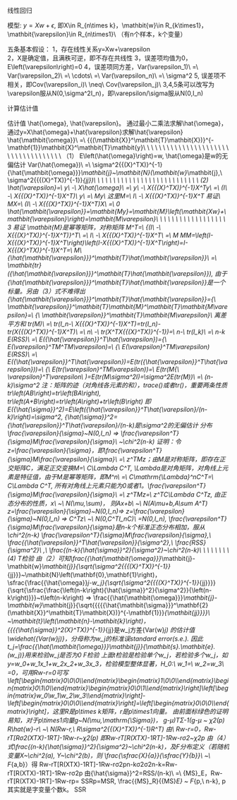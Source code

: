 线性回归

模型: $y=Xw+\epsilon$, 即X\in R_{n\times k}，\mathbit{w}\in R_{k\times1}，\mathbit{\varepsilon}\in R_{n\times1}\ （有n个样本，k个变量）

五条基本假设：
1，存在线性关系y=Xw+\varepsilon	
2，X是确定值，且满秩可逆，即不存在共线性
3，误差项均值为0，E\left(\varepsilon\right)=0
4，误差项同方差，Var(\varepsilon_1)\ =\ Var(\varepsilon_2)\ =\ \cdots\ =\ Var(\varepsilon_n)\ =\ \sigma^2
5, 误差项不相关，即Cov(\varepsilon_i)\ \neq\ Cov(\varepsilon_j)\ 
3,4,5条可以改写为\varepsilon服从N(0,\sigma^2I_n)，即\varepsilon/\sigma服从N(0,I_n)

计算估计值

估计值 \hat{\omega}, \hat{\varepsilon}。 通过最小二乘法求解\hat{\omega}，通过y=X\hat{\omega}+\hat{\varepsilon}求解\hat{\varepsilon}
\hat{\mathbit{\omega}}\ =\ {{(\mathbit{X}}^\mathbit{T}\mathbit{X})}^{-\mathbf{1}}\mathbit{X}^\mathbit{T}\mathbit{y}\ \ \ \ \ \ \ \ \ \ \ \ \ \ \ \ \ \ \ \ \ \ \ \ \ \ \ \ \ \ \ \ \ \ \ \ （1）
	E\left(\hat{\omega}\right)=w, \hat{\omega}是w的无偏估计
	Var(\hat{\omega})\ =\ \sigma^2{{(X}^TX)}^{-1}
{\hat{\mathbit{\omega}}}_\mathbit{j}~\mathbit{N}(\mathbit{w}_\mathbit{j},\ \sigma^2{{{(X}^TX)}^{-1}}_{jj})\ \ \ \ \ \ \ \ \ \ \ \ \ \ \ \ \ \ \ \ \ \ \ \ \ \ \ (2)
\hat{\varepsilon}=\ y\ -\ X\hat{\omega}\ =\ y\ -\ X{{(X}^TX)}^{-1}X^Ty\ =\ (I\ -\ X{{(X}^TX)}^{-1}X^T)\ y\ =\ My\ 
这里M=\ I\ -\ X{{(X}^TX)}^{-1}X^T 
易证\ MX=\ (I\ -\ X{{(X}^TX)}^{-1}X^T)X\ =\ 0
\hat{\mathbit{\varepsilon}}=\mathbit{My}=\mathbit{M}\left(\mathbit{Xw}+\mathbit{\varepsilon}\right)=\mathbit{M\varepsilon}\ \ \ \ \ \ \ \ \ \ \ \ \ \ \ \ \ \ 3
易证 \mathbit{M}是幂等矩阵，对称矩阵
M^T=\ {(I\ -\ X{{(X}^TX)}^{-1}X^T)}^T\ =\ I\ -\ X{{(X}^TX)}^{-1}X^T\ =\ M
MM=\left(I-X{{(X}^TX)}^{-1}X^T\right)\left(I-X{{(X}^TX)}^{-1}X^T\right)=I-X{{(X}^TX)}^{-1}X^T=\ M\ 
{\hat{\mathbit{\varepsilon}}}^\mathbit{T}\hat{\mathbit{\varepsilon}}\ =\ \mathbit{tr}({\hat{\mathbit{\varepsilon}}}^\mathbit{T}\hat{\mathbit{\varepsilon}}), 由于{\hat{\mathbit{\varepsilon}}}^\mathbit{T}\hat{\mathbit{\varepsilon}}是一个标量。另由（3）式不难得出 {\hat{\mathbit{\varepsilon}}}^\mathbit{T}\hat{\mathbit{\varepsilon}}={\ \mathbit{\varepsilon}}^\mathbit{T}\mathbit{M}^\mathbit{T}\mathbit{M\varepsilon}=\ {\ \mathbit{\varepsilon}}^\mathbit{T}\mathbit{M\varepsilon}\ 
离差平方和
tr(M)\ =\ tr(I_n-\ X{{(X}^TX)}^{-1}X^T)=tr(I_n)-tr(X{{(X}^TX)}^{-1}X^T)\ =\ n\ -\ tr(X^TX{{(X}^TX)}^{-1})=\ n-\ tr(I_k)\ =\ n-k
E(RSS)\ =\ E({\hat{\varepsilon}}^T\hat{\varepsilon})={\ E(\varepsilon}^TM^TM\varepsilon)=\ {\ E(\varepsilon}^TM\varepsilon)
E(RSS)\ =\ E({\hat{\varepsilon}}^T\hat{\varepsilon})=E(tr({\hat{\varepsilon}}^T\hat{\varepsilon}))=\ {\ E(tr(\varepsilon}^TM\varepsilon))=\ E(tr(M{\ \varepsilon}^T\varepsilon\ )=E(tr(M\sigma^2I)=\sigma^2E(tr(M))\ =\ (n-k)\sigma^2
注：矩阵的迹（对角线各元素的和），trace()或者tr()，重要两条性质
tr\left(AB\right)=tr\left(BA\right), tr\left(A+B\right)=tr\left(A\right)+tr\left(B\right)
即E({\hat{\sigma}}^2)=E\left({\hat{\varepsilon}}^T\hat{\varepsilon}/(n-k)\right)=\sigma^2, {\hat{\sigma}}^2={\hat{\varepsilon}}^T\hat{\varepsilon}/(n-k)是\sigma^2的无偏估计
分布
\frac{\varepsilon}{\sigma}~N(0,I_n) => \frac{\varepsilon^T}{\sigma}M\frac{\varepsilon}{\sigma}\ ~\chi^2(n-k)
证明：令z=\frac{\varepsilon}{\sigma}，即\frac{\varepsilon^T}{\sigma}M\frac{\varepsilon}{\sigma}\ =\ z^TMz；由M是对称矩阵，即存在正交矩阵C，满足正交变换M=\ C\Lambda C^T,
\Lambda是对角矩阵，对角线上元素是特征值，由于M是幂等矩阵，即M^n\ =\ C\mathrm{\Lambda}^nC^T=\ C\Lambda C^T, 所有对角线上元素只能为0或者1。\frac{\varepsilon^T}{\sigma}M\frac{\varepsilon}{\sigma}\ =\ z^TMz=\ z^TC\Lambda C^Tz, 由正态分布的性质，x\ ~\ N(\mu,\sum)， 则Ax+b\ ~\ N(A\mu+b,A\sum A^T)
z=\frac{\varepsilon}{\sigma}~N(0,I_n)=> z=\frac{\varepsilon}{\sigma}~N(0,I_n) => C^Tz\ ~\ N(0,C^TI_nC)\ =N(0,I_n), \frac{\varepsilon^T}{\sigma}M\frac{\varepsilon}{\sigma}是n-k个标准正态分布相加，服从\chi^2(n-k)
\frac{\varepsilon^T}{\sigma}M\frac{\varepsilon}{\sigma},\ \frac{{\hat{\varepsilon}}^T\hat{\varepsilon}}{\sigma^2},\ \frac{RSS}{\sigma^2}\ ,\ \frac{(n-k){\hat{\sigma}}^2}{\sigma^2}~\chi^2(n-k)\ \ \ \ \ \ \ \ (4)
T检验
由（2）可知\frac{{\hat{\mathbit{\omega}}}_\mathbit{j}-\mathbit{w}_\mathbit{j}}{\sqrt{\sigma^2{{{(X}^TX)}^{-1}}_{jj}}}~\mathbit{N}\left(\mathbf{0},\mathbf{1}\right)，\sfrac{\frac{{\hat{\omega}}_j-w_j}{\sqrt{\sigma^2{{{(X}^TX)}^{-1}}_{jj}}}}{\sqrt{\sfrac{\frac{\left(n-k\right){\hat{\sigma}}^2}{\sigma^2}}{\left(n-k\right)}}}~t\left(n-k\right)
=> \frac{{\hat{\mathbit{\omega}}}_\mathbit{j}-\mathbit{w}_\mathbit{j}}{\sqrt{{{{{\hat{\mathbit{\sigma}}}^\mathbf{2}(\mathbit{X}}^\mathbit{T}\mathbit{X})}^{-\mathbf{1}}}_{\mathbit{jj}}}}\ ~\mathbit{t}\left(\mathbit{n}-\mathbit{k}\right)， {{{{\hat{\sigma}}^2(X}^TX)}^{-1}}_{jj}是w_j方差{Var(w}_j) 的估计值\widehat{{Var(w}_j)}，分母称为w_j的标准误standard error(s.e.).
因此t_j=\frac{{\hat{\mathbit{\omega}}}_\mathbit{j}}{\mathbit{s}.\mathbit{e}.(w_j)}用来检验w_j是否为0
F检验
上面t检验是检验单个w_j，若检验多个w_j，如y=w_0+w_1x_1+w_2x_2+w_3x_3，检验模型整体显著，H_0:\ w_1=\ w_2=w_3\ =0，可用Rw-r=0可写\left[\begin{matrix}0\\0\\0\\\end{matrix}\begin{matrix}1\\0\\0\\\end{matrix}\begin{matrix}0\\1\\0\\\end{matrix}\begin{matrix}0\\0\\1\\\end{matrix}\right]\left[\begin{matrix}w_0\\w_1\\w_2\\w_3\\\end{matrix}\right]-\left[\begin{matrix}0\\0\\0\\\end{matrix}\right]=\left[\begin{matrix}0\\0\\0\\\end{matrix}\right]，这里R是p\times k矩阵，r是p\times1向量。
由前面标绿色的证明易知，对于p\times1向量g~N(\mu,\mathrm{\Sigma})，
g-μ)TΣ-1(g-μ ~ χ2(p)
R\hat{w}-r\ ~\ N(Rw-r,\ R\sigma^2{{(X}^TX)}^{-1}R^T)
由\ Rw-r=0，Rw-rT[Rσ2(XTX)-1RT]-1Rw-r~χ2(p)
即Rw-rT[R(XTX)-1RT]-1Rw-rσ2~χ2p
由（4）式\frac{(n-k){\hat{\sigma}}^2}{\sigma^2}~\chi^2(n-k)，及F分布定义（若随机变量X~\chi^2(a), Y~\chi^2(b)，则 \frac{\sfrac{X}{a}}{\sfrac{Y}{b}}\ ~\ F_{a,b}）得 Rw-rT[R(XTX)-1RT]-1Rw-rσ2pn-kσ2σ2n-k=Rw-rT[R(XTX)-1RT]-1Rw-rσ2p
由{\hat{\sigma}}^2=RSS/(n-k)\ =\ {MS}_E，Rw-rT[R(XTX)-1RT]-1Rw-rp= SSRp=MSR, \frac{{MS}_R}{{MS}_E} ~ F_{p,\ n-k}, p其实就是字变量个数k。
SSR

